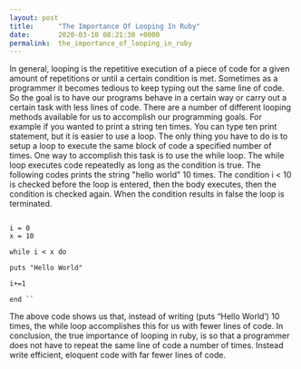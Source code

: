 ```yaml
---
layout: post
title:      "The Importance Of Looping In Ruby"
date:       2020-03-10 08:21:30 +0000
permalink:  the_importance_of_looping_in_ruby
---
```



In general, looping is the repetitive execution of a piece of code for a given amount of repetitions or until a certain condition is met. Sometimes as a programmer it becomes tedious to keep typing out the same line of code. So the goal is to have our programs behave in a certain way or carry out a certain task with less lines of code. There are a number of different looping methods available for us to accomplish our programming goals. For example if you wanted to print a string ten times. You can type ten print statement, but it is easier to use a loop. The only thing you have to do is to setup a loop to execute the same block of code a specified number of times. One way to accomplish this task is to use the while loop. The while loop executes code repeatedly as long as the condition is true. The following codes prints the string "hello world" 10 times. The condition i < 10 is checked before the loop is entered, then the body executes, then the condition is checked again. When the condition results in false the loop is terminated.
```

i = 0
x = 10

while i < x do

puts "Hello World"

i+=1

end ``
```
The above code shows us that, instead of writing (puts “Hello World’) 10 times, the while loop accomplishes this for us with fewer lines of code. In conclusion, the true importance of looping in ruby, is so that a programmer does not have to repeat  the same line of code a number of times. Instead write efficient, eloquent code with far fewer lines of code.




